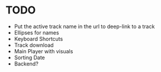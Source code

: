 # TODO

* Put the active track name in the url to deep-link to a track
* Ellipses for names
* Keyboard Shortcuts
* Track download
* Main Player with visuals
* Sorting Date
* Backend?